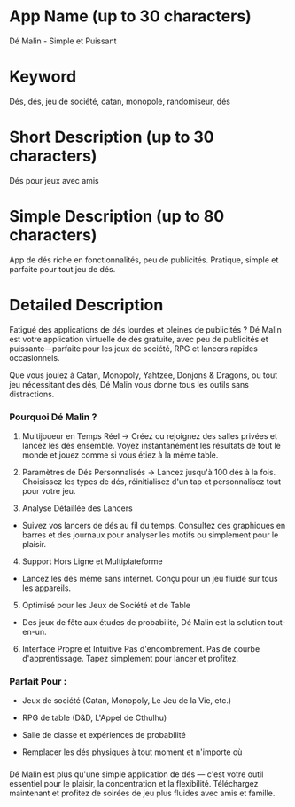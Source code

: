 # App Name (up to 30 characters)
Dé Malin - Simple et Puissant

# Keyword
Dés, dés, jeu de société, catan, monopole, randomiseur, dés

# Short Description (up to 30 characters)
Dés pour jeux avec amis

# Simple Description (up to 80 characters)
App de dés riche en fonctionnalités, peu de publicités. Pratique, simple et parfaite pour tout jeu de dés.

# Detailed Description

Fatigué des applications de dés lourdes et pleines de publicités ?
Dé Malin est votre application virtuelle de dés gratuite, avec peu de publicités et puissante—parfaite pour les jeux de société, RPG et lancers rapides occasionnels.

Que vous jouiez à Catan, Monopoly, Yahtzee, Donjons & Dragons, ou tout jeu nécessitant des dés, Dé Malin vous donne tous les outils sans distractions.

### Pourquoi Dé Malin ?
1. Multijoueur en Temps Réel
-> Créez ou rejoignez des salles privées et lancez les dés ensemble. Voyez instantanément les résultats de tout le monde et jouez comme si vous étiez à la même table.

2. Paramètres de Dés Personnalisés
-> Lancez jusqu'à 100 dés à la fois. Choisissez les types de dés, réinitialisez d'un tap et personnalisez tout pour votre jeu.

3. Analyse Détaillée des Lancers
- Suivez vos lancers de dés au fil du temps. Consultez des graphiques en barres et des journaux pour analyser les motifs ou simplement pour le plaisir.

4. Support Hors Ligne et Multiplateforme
- Lancez les dés même sans internet. Conçu pour un jeu fluide sur tous les appareils.

5. Optimisé pour les Jeux de Société et de Table
- Des jeux de fête aux études de probabilité, Dé Malin est la solution tout-en-un.

6. Interface Propre et Intuitive
Pas d'encombrement. Pas de courbe d'apprentissage. Tapez simplement pour lancer et profitez.

### Parfait Pour :
- Jeux de société (Catan, Monopoly, Le Jeu de la Vie, etc.)

- RPG de table (D&D, L'Appel de Cthulhu)

- Salle de classe et expériences de probabilité

- Remplacer les dés physiques à tout moment et n'importe où

###
Dé Malin est plus qu'une simple application de dés — c'est votre outil essentiel pour le plaisir, la concentration et la flexibilité.
Téléchargez maintenant et profitez de soirées de jeu plus fluides avec amis et famille. 